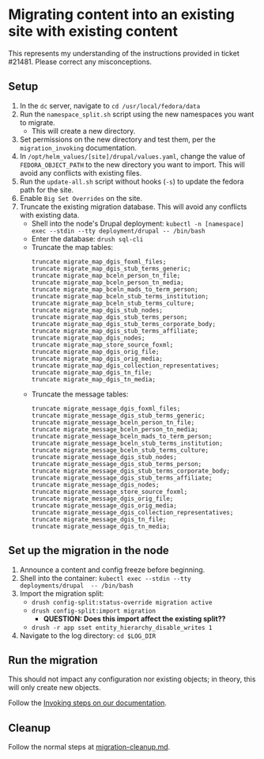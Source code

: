 # Migrating content into an existing site with existing content

This represents my understanding of the instructions provided in ticket #21481. Please correct any misconceptions.

## Setup

1. In the `dc` server, navigate to `cd /usr/local/fedora/data`
2. Run the `namespace_split.sh` script using the new namespaces you want to migrate.
    - This will create a new directory.
3. Set permissions on the new directory and test them, per the `migration_invoking` documentation.
4. In `/opt/helm_values/[site]/drupal/values.yaml`, change the value of `FEDORA_OBJECT_PATH` to the new directory you want to import. This will avoid any conflicts with existing files.
5. Run the `update-all.sh` script without hooks (`-s`) to update the fedora path for the site.
6. Enable `Big Set Overrides` on the site.
7. Truncate the existing migration database. This will avoid any conflicts with existing data.
    - Shell into the node's Drupal deployment: `kubectl -n [namespace] exec --stdin --tty deployment/drupal -- /bin/bash`
    - Enter the database: `drush sql-cli`
    - Truncate the map tables:
        ```
        truncate migrate_map_dgis_foxml_files; 
        truncate migrate_map_dgis_stub_terms_generic; 
        truncate migrate_map_bceln_person_tn_file; 
        truncate migrate_map_bceln_person_tn_media; 
        truncate migrate_map_bceln_mads_to_term_person; 
        truncate migrate_map_bceln_stub_terms_institution; 
        truncate migrate_map_bceln_stub_terms_culture; 
        truncate migrate_map_dgis_stub_nodes; 
        truncate migrate_map_dgis_stub_terms_person; 
        truncate migrate_map_dgis_stub_terms_corporate_body; 
        truncate migrate_map_dgis_stub_terms_affiliate; 
        truncate migrate_map_dgis_nodes; 
        truncate migrate_map_store_source_foxml; 
        truncate migrate_map_dgis_orig_file; 
        truncate migrate_map_dgis_orig_media; 
        truncate migrate_map_dgis_collection_representatives; 
        truncate migrate_map_dgis_tn_file; 
        truncate migrate_map_dgis_tn_media; 
        ```
    - Truncate the message tables:
        ```
        truncate migrate_message_dgis_foxml_files; 
        truncate migrate_message_dgis_stub_terms_generic; 
        truncate migrate_message_bceln_person_tn_file; 
        truncate migrate_message_bceln_person_tn_media; 
        truncate migrate_message_bceln_mads_to_term_person; 
        truncate migrate_message_bceln_stub_terms_institution; 
        truncate migrate_message_bceln_stub_terms_culture; 
        truncate migrate_message_dgis_stub_nodes; 
        truncate migrate_message_dgis_stub_terms_person; 
        truncate migrate_message_dgis_stub_terms_corporate_body; 
        truncate migrate_message_dgis_stub_terms_affiliate; 
        truncate migrate_message_dgis_nodes; 
        truncate migrate_message_store_source_foxml; 
        truncate migrate_message_dgis_orig_file; 
        truncate migrate_message_dgis_orig_media; 
        truncate migrate_message_dgis_collection_representatives; 
        truncate migrate_message_dgis_tn_file; 
        truncate migrate_message_dgis_tn_media;
        ```

## Set up the migration in the node

1. Announce a content and config freeze before beginning.
2. Shell into the container: `kubectl exec --stdin --tty deployments/drupal  -- /bin/bash`
3. Import the migration split:
    - `drush config-split:status-override migration active`
    - `drush config-split:import migration`
       - **QUESTION: Does this import affect the existing split??**
    - `drush -r app sset entity_hierarchy_disable_writes 1`
4. Navigate to the log directory: `cd $LOG_DIR`

## Run the migration

This should not impact any configuration nor existing objects; in theory, this will only create new objects.

Follow the [Invoking steps on our documentation](https://github.com/discoverygarden/bcelndora/blob/main/docs/migration_invoking.md#invoking-a-migration).

## Cleanup

Follow the normal steps at [migration-cleanup.md](https://github.com/discoverygarden/bcelndora/blob/main/docs/migration_cleanup.md).
